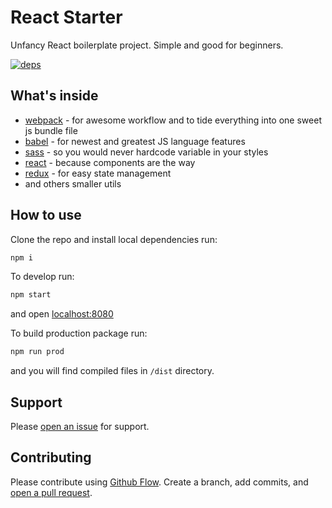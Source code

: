 # React Starter

 Unfancy React boilerplate project. Simple and good for beginners.
 
 [![deps](https://david-dm.org/smith-chris/react-starter.svg)](https://david-dm.org/smith-chris/react-starter)
  
## What's inside

- [webpack](https://webpack.js.org/) - for awesome workflow and to tide everything into one sweet js bundle file
- [babel](https://babeljs.io/) - for newest and greatest JS language features
- [sass](http://sass-lang.com/) - so you would never hardcode variable in your styles
- [react](https://reactjs.org/) - because components are the way 
- [redux](http://redux.js.org/) - for easy state management
- and others smaller utils

## How to use

Clone the repo and install local dependencies run:
```sh
npm i
```

To develop run:
```sh
npm start
```
and open [localhost:8080](http://localhost:8080/)


To build production package run:
```sh
npm run prod
```

and you will find compiled files in `/dist` directory.

## Support

Please [open an issue](https://github.com/smith-chris/react-starter/issues/new) for support.

## Contributing

Please contribute using [Github Flow](https://guides.github.com/introduction/flow/). Create a branch, add commits, and [open a pull request](https://github.com/smith-chris/react-starter/compare).